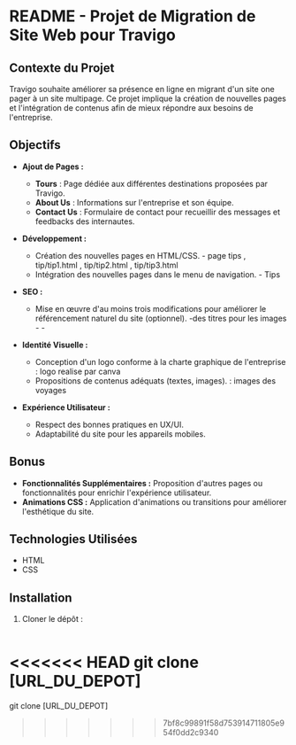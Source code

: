 # README - Projet de Migration de Site Web pour Travigo

## Contexte du Projet

Travigo souhaite améliorer sa présence en ligne en migrant d'un site one pager à un site multipage. Ce projet implique la création de nouvelles pages et l'intégration de contenus afin de mieux répondre aux besoins de l'entreprise.

## Objectifs

- **Ajout de Pages :**
  - **Tours** : Page dédiée aux différentes destinations proposées par Travigo.
  - **About Us** : Informations sur l'entreprise et son équipe.
  - **Contact Us** : Formulaire de contact pour recueillir des messages et feedbacks des internautes.

- **Développement :**
  - Création des nouvelles pages en HTML/CSS.
              - page tips , tip/tip1.html , tip/tip2.html   , tip/tip3.html
  - Intégration des nouvelles pages dans le menu de navigation.
                - Tips

- **SEO :**
  - Mise en œuvre d'au moins trois modifications pour améliorer le référencement naturel du site (optionnel).
                      -des titres pour les images
                      -<!--seo / ajouter des titres aux liens--->
                      - <!-- SEO : Ajout d'une méta-description qui permet aux moteurs de recherche de comprendre de quoi parle la page, et qui peut également inciter l'utilisateur à accéder au site, car la description s'affiche sous le titre. -->


- **Identité Visuelle :**
  - Conception d'un logo conforme à la charte graphique de l'entreprise : logo realise par canva 
  - Propositions de contenus adéquats (textes, images). : images des voyages

- **Expérience Utilisateur :**
  - Respect des bonnes pratiques en UX/UI.
  - Adaptabilité du site pour les appareils mobiles.

## Bonus

- **Fonctionnalités Supplémentaires :** Proposition d'autres pages ou fonctionnalités pour enrichir l'expérience utilisateur.  
- **Animations CSS :** Application d'animations ou transitions pour améliorer l'esthétique du site.

## Technologies Utilisées

- HTML
- CSS

## Installation

1. Cloner le dépôt :
   ```bash
<<<<<<< HEAD
   git clone [URL_DU_DEPOT]
=======
   git clone [URL_DU_DEPOT]
>>>>>>> 7bf8c99891f58d753914711805e954f0dd2c9340
